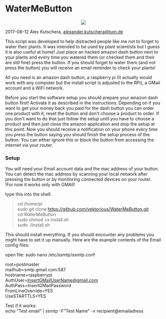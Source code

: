 # WaterMeButton

<p align="center">
<img src="https://github.com/vektorious/WaterMeButton/blob/master/img/OPS-logo.png"/>
</p>

2017-08-12 Alex Kutschera, alexander.kutschera@tum.de

This script was developed to help distracted people like me not to forget to water their plants. It was intended to be used by plant scientists but I guess it is also useful at home!
Just place an hacked amazon dash button next to your plants and every time you watered them (or checked them and their are still fine) press the button. If you should forget to water them (and not press the button) you will receive an email reminder to check your plants!

All you need is an amazon dash button, a raspberry pi (It actually would work with any computer but the install script is adjusted to the RPi), a GMail account and a WiFi network.

Before you start the software setup you should prepare your amazon dash button first! Activate it as described in the instructions. Depending on if you want to get your money back you paid for the dash button you can order one product with it, reset the button and don't choose a product to order. If you don't want to do that just follow the setup until you have to choose a product and then just close the amazon application and stop the setup at this point. Now you should receive a notification on your phone every time you press the button saying you should finish the setup process of the button. You can either ignore this or block the button from accessing the internet via your router.

### Setup
You will need your Email account data and the mac address of your button. You can detect the mac address by scanning your local network after pressing the button or by monitoring connected devices on your router.  
!For now it works only with GMAIl!

type this into the shell:

>cd /home/pi  
>sudo git clone https://github.com/vektorious/WaterMeButton.git  
>cd WaterMeButton  
>sudo chmod +x install.sh  
>sudo ./install.sh

This should install everything. If you should encounter any problems you might have to set it up manually. Here are the example contents of the Email config files:

open file: sudo nano /etc/ssmtp/ssmtp.conf

root=postmaster  
mailhub=smtp.gmail.com:587  
hostname=raspberrypi  
AuthUser=InsertGMailUserName@gmail.com  
AuthPass=InsertGMailPassword  
FromLineOverride=YES  
UseSTARTTLS=YES  

Test if it works:  
echo "Test email" | ssmtp -F"Test Name" -v recipient@emailadress
